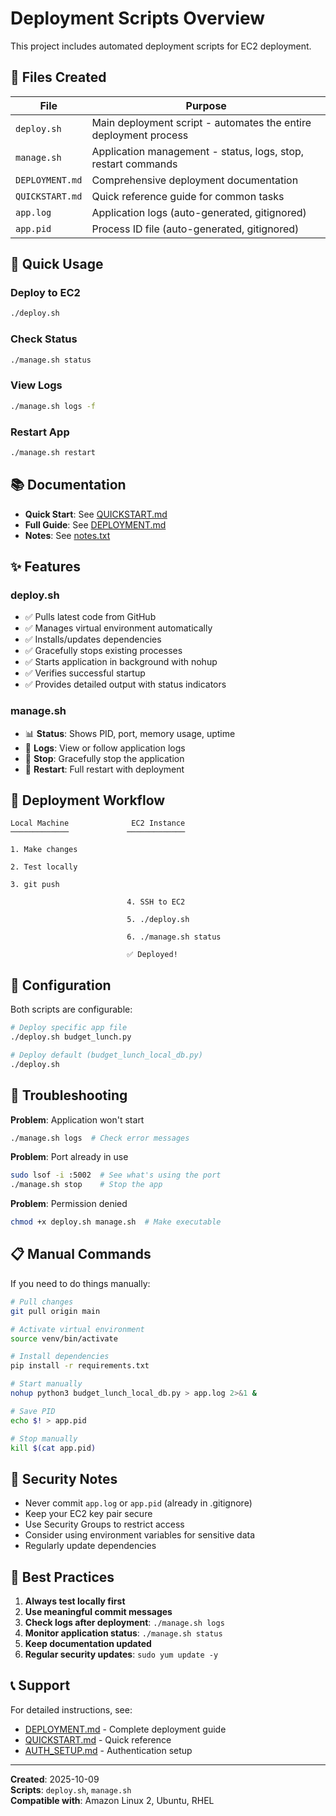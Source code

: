 # Deployment Scripts Overview

This project includes automated deployment scripts for EC2 deployment.

## 📁 Files Created

| File | Purpose |
|------|---------|
| `deploy.sh` | Main deployment script - automates the entire deployment process |
| `manage.sh` | Application management - status, logs, stop, restart commands |
| `DEPLOYMENT.md` | Comprehensive deployment documentation |
| `QUICKSTART.md` | Quick reference guide for common tasks |
| `app.log` | Application logs (auto-generated, gitignored) |
| `app.pid` | Process ID file (auto-generated, gitignored) |

## 🚀 Quick Usage

### Deploy to EC2
```bash
./deploy.sh
```

### Check Status
```bash
./manage.sh status
```

### View Logs
```bash
./manage.sh logs -f
```

### Restart App
```bash
./manage.sh restart
```

## 📚 Documentation

- **Quick Start**: See [QUICKSTART.md](QUICKSTART.md)
- **Full Guide**: See [DEPLOYMENT.md](DEPLOYMENT.md)
- **Notes**: See [notes.txt](notes.txt)

## ✨ Features

### deploy.sh
- ✅ Pulls latest code from GitHub
- ✅ Manages virtual environment automatically
- ✅ Installs/updates dependencies
- ✅ Gracefully stops existing processes
- ✅ Starts application in background with nohup
- ✅ Verifies successful startup
- ✅ Provides detailed output with status indicators

### manage.sh
- 📊 **Status**: Shows PID, port, memory usage, uptime
- 📝 **Logs**: View or follow application logs
- 🛑 **Stop**: Gracefully stop the application
- 🔄 **Restart**: Full restart with deployment

## 🎯 Deployment Workflow

```
Local Machine              EC2 Instance
─────────────             ─────────────
                          
1. Make changes           
                          
2. Test locally           
                          
3. git push               
                          
                          4. SSH to EC2
                          
                          5. ./deploy.sh
                          
                          6. ./manage.sh status
                          
                          ✅ Deployed!
```

## 🔧 Configuration

Both scripts are configurable:

```bash
# Deploy specific app file
./deploy.sh budget_lunch.py

# Deploy default (budget_lunch_local_db.py)
./deploy.sh
```

## 🛟 Troubleshooting

**Problem**: Application won't start
```bash
./manage.sh logs  # Check error messages
```

**Problem**: Port already in use
```bash
sudo lsof -i :5002  # See what's using the port
./manage.sh stop    # Stop the app
```

**Problem**: Permission denied
```bash
chmod +x deploy.sh manage.sh  # Make executable
```

## 📋 Manual Commands

If you need to do things manually:

```bash
# Pull changes
git pull origin main

# Activate virtual environment
source venv/bin/activate

# Install dependencies
pip install -r requirements.txt

# Start manually
nohup python3 budget_lunch_local_db.py > app.log 2>&1 &

# Save PID
echo $! > app.pid

# Stop manually
kill $(cat app.pid)
```

## 🔐 Security Notes

- Never commit `app.log` or `app.pid` (already in .gitignore)
- Keep your EC2 key pair secure
- Use Security Groups to restrict access
- Consider using environment variables for sensitive data
- Regularly update dependencies

## 🌟 Best Practices

1. **Always test locally first**
2. **Use meaningful commit messages**
3. **Check logs after deployment**: `./manage.sh logs`
4. **Monitor application status**: `./manage.sh status`
5. **Keep documentation updated**
6. **Regular security updates**: `sudo yum update -y`

## 📞 Support

For detailed instructions, see:
- [DEPLOYMENT.md](DEPLOYMENT.md) - Complete deployment guide
- [QUICKSTART.md](QUICKSTART.md) - Quick reference
- [AUTH_SETUP.md](AUTH_SETUP.md) - Authentication setup

---

**Created**: 2025-10-09  
**Scripts**: `deploy.sh`, `manage.sh`  
**Compatible with**: Amazon Linux 2, Ubuntu, RHEL

